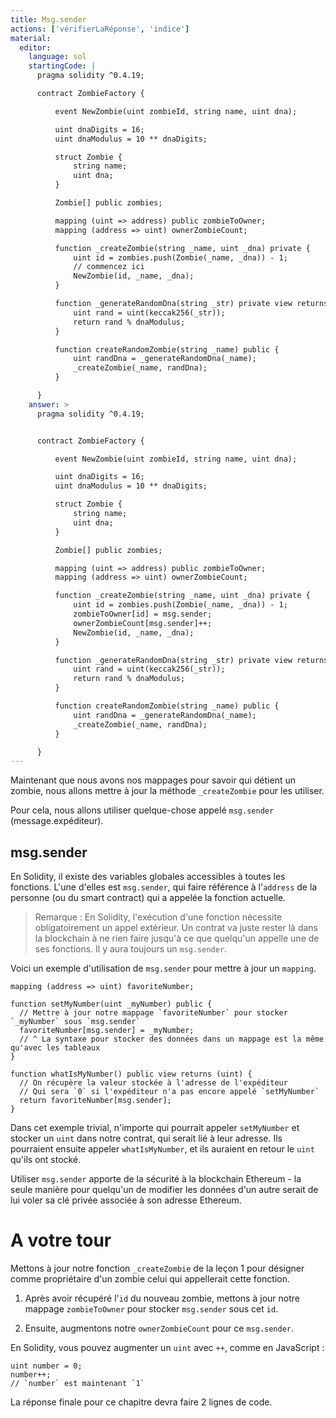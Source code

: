 ```yaml
---
title: Msg.sender
actions: ['vérifierLaRéponse', 'indice']
material:
  editor:
    language: sol
    startingCode: |
      pragma solidity ^0.4.19;

      contract ZombieFactory {

          event NewZombie(uint zombieId, string name, uint dna);

          uint dnaDigits = 16;
          uint dnaModulus = 10 ** dnaDigits;

          struct Zombie {
              string name;
              uint dna;
          }

          Zombie[] public zombies;

          mapping (uint => address) public zombieToOwner;
          mapping (address => uint) ownerZombieCount;

          function _createZombie(string _name, uint _dna) private {
              uint id = zombies.push(Zombie(_name, _dna)) - 1;
              // commencez ici
              NewZombie(id, _name, _dna);
          }

          function _generateRandomDna(string _str) private view returns (uint) {
              uint rand = uint(keccak256(_str));
              return rand % dnaModulus;
          }

          function createRandomZombie(string _name) public {
              uint randDna = _generateRandomDna(_name);
              _createZombie(_name, randDna);
          }

      }
    answer: >
      pragma solidity ^0.4.19;


      contract ZombieFactory {

          event NewZombie(uint zombieId, string name, uint dna);

          uint dnaDigits = 16;
          uint dnaModulus = 10 ** dnaDigits;

          struct Zombie {
              string name;
              uint dna;
          }

          Zombie[] public zombies;

          mapping (uint => address) public zombieToOwner;
          mapping (address => uint) ownerZombieCount;

          function _createZombie(string _name, uint _dna) private {
              uint id = zombies.push(Zombie(_name, _dna)) - 1;
              zombieToOwner[id] = msg.sender;
              ownerZombieCount[msg.sender]++;
              NewZombie(id, _name, _dna);
          }

          function _generateRandomDna(string _str) private view returns (uint) {
              uint rand = uint(keccak256(_str));
              return rand % dnaModulus;
          }

          function createRandomZombie(string _name) public {
              uint randDna = _generateRandomDna(_name);
              _createZombie(_name, randDna);
          }

      }
---
```


Maintenant que nous avons nos mappages pour savoir qui détient un zombie, nous allons mettre à jour la méthode `_createZombie` pour les utiliser.

Pour cela, nous allons utiliser quelque-chose appelé `msg.sender` (message.expéditeur).

## msg.sender

En Solidity, il existe des variables globales accessibles à toutes les fonctions. L'une d'elles est `msg.sender`, qui faire référence à l'`address` de la personne (ou du smart contract) qui a appelée la fonction actuelle.

> Remarque : En Solidity, l'exécution d'une fonction nécessite obligatoirement un appel extérieur. Un contrat va juste rester là dans la blockchain à ne rien faire jusqu'à ce que quelqu'un appelle une de ses fonctions. Il y aura toujours un `msg.sender`.

Voici un exemple d'utilisation de `msg.sender` pour mettre à jour un `mapping`.

```
mapping (address => uint) favoriteNumber;

function setMyNumber(uint _myNumber) public {
  // Mettre à jour notre mappage `favoriteNumber` pour stocker `_myNumber` sous `msg.sender`
  favoriteNumber[msg.sender] = _myNumber;
  // ^ La syntaxe pour stocker des données dans un mappage est la même qu'avec les tableaux
}

function whatIsMyNumber() public view returns (uint) {
  // On récupère la valeur stockée à l'adresse de l'expéditeur
  // Qui sera `0` si l'expéditeur n'a pas encore appelé `setMyNumber`
  return favoriteNumber[msg.sender];
}
```

Dans cet exemple trivial, n'importe qui pourrait appeler `setMyNumber` et stocker un `uint` dans notre contrat, qui serait lié à leur adresse. Ils pourraient ensuite appeler `whatIsMyNumber`, et ils auraient en retour le `uint` qu'ils ont stocké.

Utiliser `msg.sender` apporte de la sécurité à la blockchain Ethereum - la seule manière pour quelqu'un de modifier les données d'un autre serait de lui voler sa clé privée associée à son adresse Ethereum.


# A votre tour

Mettons à jour notre fonction `_createZombie` de la leçon 1 pour désigner comme propriétaire d'un zombie celui qui appellerait cette fonction.

1. Après avoir récupéré l'`id` du nouveau zombie, mettons à jour notre mappage `zombieToOwner` pour stocker `msg.sender` sous cet `id`.

2. Ensuite, augmentons notre `ownerZombieCount` pour ce `msg.sender`.

En Solidity, vous pouvez augmenter un `uint` avec `++`, comme en JavaScript :

```
uint number = 0;
number++;
// `number` est maintenant `1`
```

La réponse finale pour ce chapitre devra faire 2 lignes de code.
